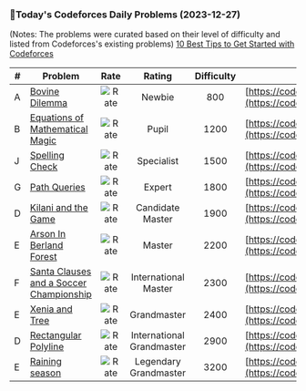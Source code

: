 ### 🌟Today's Codeforces Daily Problems (2023-12-27)
(Notes: The problems were curated based on their level of difficulty and listed from Codeforces's existing problems)
[10 Best Tips to Get Started with Codeforces](https://github.com/ika9810/Codeforces-Daily-Problems/blob/main/10%20Best%20Tips%20to%20Get%20Started%20with%20Codeforces.md)

| # | Problem | Rate| Rating | Difficulty | Contest |
|---| ----- | :--------: | :----------: | :----------: | ---------- |
|A|[Bovine Dilemma](https://codeforces.com/contest/1466/problem/A)|![Rate](https://img.shields.io/badge/Newbie-800-lightgrey)|Newbie|800|[https://codeforces.com/contest/1466](https://codeforces.com/contest/1466)|
|B|[Equations of Mathematical Magic](https://codeforces.com/contest/1064/problem/B)|![Rate](https://img.shields.io/badge/Pupil-1200-brightgreen)|Pupil|1200|[https://codeforces.com/contest/1064](https://codeforces.com/contest/1064)|
|J|[Spelling Check](https://codeforces.com/contest/39/problem/J)|![Rate](https://img.shields.io/badge/Specialist-1500-9cf)|Specialist|1500|[https://codeforces.com/contest/39](https://codeforces.com/contest/39)|
|G|[Path Queries](https://codeforces.com/contest/1213/problem/G)|![Rate](https://img.shields.io/badge/Expert-1800-blue)|Expert|1800|[https://codeforces.com/contest/1213](https://codeforces.com/contest/1213)|
|D|[Kilani and the Game](https://codeforces.com/contest/1105/problem/D)|![Rate](https://img.shields.io/badge/Candidate%20Master-1900-blueviolet)|Candidate Master|1900|[https://codeforces.com/contest/1105](https://codeforces.com/contest/1105)|
|E|[Arson In Berland Forest](https://codeforces.com/contest/1227/problem/E)|![Rate](https://img.shields.io/badge/Master-2200-orange)|Master|2200|[https://codeforces.com/contest/1227](https://codeforces.com/contest/1227)|
|F|[Santa Clauses and a Soccer Championship](https://codeforces.com/contest/748/problem/F)|![Rate](https://img.shields.io/badge/International%20Master-2300-orange)|International Master|2300|[https://codeforces.com/contest/748](https://codeforces.com/contest/748)|
|E|[Xenia and Tree](https://codeforces.com/contest/342/problem/E)|![Rate](https://img.shields.io/badge/Grandmaster-2400-red)|Grandmaster|2400|[https://codeforces.com/contest/342](https://codeforces.com/contest/342)|
|D|[Rectangular Polyline](https://codeforces.com/contest/1444/problem/D)|![Rate](https://img.shields.io/badge/International%20Grandmaster-2900-red)|International Grandmaster|2900|[https://codeforces.com/contest/1444](https://codeforces.com/contest/1444)|
|E|[Raining season](https://codeforces.com/contest/1019/problem/E)|![Rate](https://img.shields.io/badge/Legendary%20Grandmaster-3200-red)|Legendary Grandmaster|3200|[https://codeforces.com/contest/1019](https://codeforces.com/contest/1019)|
